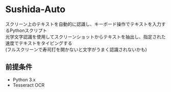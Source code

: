 # Sushida-Auto
スクリーン上のテキストを自動的に認識し、キーボード操作でテキストを入力するPythonスクリプト<br>
光学文字認識を使用してスクリーンショットからテキストを抽出し、指定された速度でテキストをタイピングする<br>
(フルスクリーンで寿司打を開かないと文字がうまく認識されないかも)

## 前提条件

- Python 3.x
- Tesseract OCR
